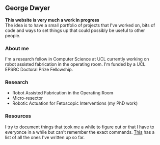 ## George Dwyer

**This website is very much a work in progress**  
The idea is to have a small portfolio of projects that I've worked on, bits of code and ways to set things up that could possibly be useful to other people.   

### About me
I'm a research fellow in Computer Science at UCL currently working on robot assisted fabrication in the operating room. I'm funded by a UCL EPSRC Doctoral Prize Fellowship.  

### Research
 - Robot Assisted Fabrication in the Operating Room
 - Micro-resector 
 - Robotic Actuation for Fetoscopic Interventions (my PhD work)

### Resources
I try to document things that took me a while to figure out or that I have to everyonce in a while but can't remember the exact commands. [This](https://grdwyer.github.io/resources) has a list of all the ones I've written up so far.
